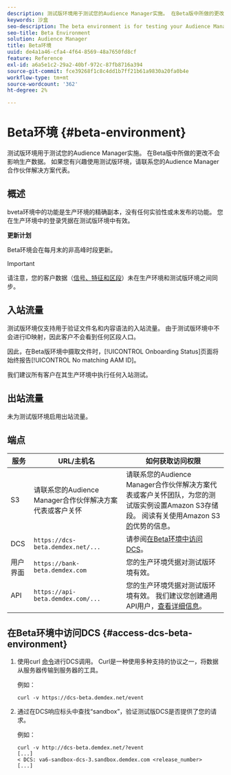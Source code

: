 ```yaml
---
description: 测试版环境用于测试您的Audience Manager实施。 在Beta版中所做的更改不会影响生产数据。 如果您有兴趣使用测试版环境，请联系您的Audience Manager合作伙伴解决方案代表。
keywords: 沙盒
seo-description: The beta environment is for testing your Audience Manager implementation. Changes made in beta do not affect production data. Contact your Audience Manager Partner Solutions representative if you're interested in using the beta environment.
seo-title: Beta Environment
solution: Audience Manager
title: Beta环境
uuid: de4a1a46-cfa4-4f64-8569-48a7650fd8cf
feature: Reference
exl-id: a6a5e1c2-29a2-40bf-972c-87fb8716a394
source-git-commit: fce39268f1c8c4dd1b7ff21b61a9830a20fa0b4e
workflow-type: tm+mt
source-wordcount: '362'
ht-degree: 2%

---
```


# Beta环境 {#beta-environment}

测试版环境用于测试您的Audience Manager实施。 在Beta版中所做的更改不会影响生产数据。 如果您有兴趣使用测试版环境，请联系您的Audience Manager合作伙伴解决方案代表。

## 概述

bveta环境中的功能是生产环境的精确副本，没有任何实验性或未发布的功能。 您在生产环境中的登录凭据在测试版环境中有效。

**更新计划**

Beta环境会在每月末的非高峰时段更新。

>[!IMPORTANT]
>
>请注意，您的客户数据（[信号、特征和区段](https://experienceleague.adobe.com/docs/audience-manager/user-guide/reference/signal-trait-segment.html?lang=en)）未在生产环境和测试版环境之间同步。

## 入站流量

测试版环境仅支持用于验证文件名和内容语法的入站流量。 由于测试版环境中不会进行ID映射，因此客户不会看到任何区段人口。

因此，在Beta版环境中摄取文件时，[!UICONTROL Onboarding Status]页面将始终报告[!UICONTROL No matching AAM ID]。

我们建议所有客户在其生产环境中执行任何入站测试。

## 出站流量

未为测试版环境启用出站流量。

## 端点

| 服务 | URL/主机名 | 如何获取访问权限 |
|--- |--- | --- |
| S3 | 请联系您的Audience Manager合作伙伴解决方案代表或客户关怀 | 请联系您的Audience Manager合作伙伴解决方案代表或客户关怀团队，为您的测试版实例设置Amazon S3存储段。 阅读有关使用Amazon S3[的](../reference/amazon-s3.md)优势的信息。 |
| DCS | `https://dcs-beta.demdex.net/...` | 请参阅[在Beta环境中访问DCS](../reference/beta-environment.md#access-dcs-beta-environment)。 |
| 用户界面 | `https://bank-beta.demdex.com` | 您的生产环境凭据对测试版环境有效。 |
| API | `https://api-beta.demdex.com/...` | 您的生产环境凭据对测试版环境有效。 我们建议您创建通用API用户，[查看详细信息](../api/rest-api-main/aam-api-getting-started.md#requirements)。 |

## 在Beta环境中访问DCS {#access-dcs-beta-environment}

1. 使用curl [命令](https://curl.haxx.se/docs/manpage.html)进行DCS调用。 Curl是一种使用多种支持的协议之一，将数据从服务器传输到服务器的工具。

   例如：

   `curl -v https://dcs-beta.demdex.net/event`

1. 通过在DCS响应标头中查找“sandbox”，验证测试版DCS是否提供了您的请求。

   例如：

   ```
   curl -v http://dcs-beta.demdex.net/?event
   [...]
   < DCS: va6-sandbox-dcs-3.sandbox.demdex.com <release_number>
   [...]
   ```

<!--

1. Determine the load balancer's endpoint IP addresses.

   Run the `dig`  [command](https://en.wikipedia.org/wiki/Dig_(command)) to determine the IP address of the nearest load balancer. The `dig` command queries the Domain Name System and returns the name and IP addresses of the [!DNL Audience Manager] [!UICONTROL Data Collection Servers (DCS)].

   ```
   dig dcs-beta.demdex.net
   ...
   dcs-sandbox-1754093861.us-east-1.elb.amazonaws.com. 60 IN A 52.87.15.51
   dcs-sandbox-1754093861.us-east-1.elb.amazonaws.com. 60 IN A 50.16.150.8
   dcs-sandbox-1754093861.us-east-1.elb.amazonaws.com. 60 IN A 52.2.228.100
   ```

2. Using one of the addresses in the above table, add a static DNS entry in the [!DNL /etc/hosts] file.

   On Windows, modify [!DNL c:\WINDOWS\system32\drivers\etc\hosts].

   For example:

   [!DNL 52.87.15.51 *`samplepartner`*.demdex.net]

   >[!NOTE]
   >
   >The addresses change occasionally, so you must keep your [!DNL /etc/hosts] file up to date.

   Additionally, if you need to set up ID synchronization, you must add a similar entry for [!DNL dpm.demdex.net.]

   [!DNL 52.87.15.51 dpm.demdex.net]. 

3. Make a DCS call, using the `curl` [command](https://curl.haxx.se/docs/manpage.html). Curl is a tool to transfer data from or to a server, using one of many supported protocols.

   For example:

   [!DNL https://<domain>/event?product=camera] 

4. Verify that your request was served by the beta DCS by looking for "sandbox" in the DCS response header.

   For example:

   ```
   curl -v https://dcs-beta.demdex.net/?event
   [...]
   < DCS: va6-sandbox-dcs-3.sandbox.demdex.com <release_number>
   [...]
   ```

   -->
